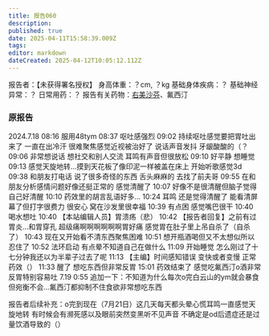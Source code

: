 ```yaml
---
title: 报告060
description: 
published: true
date: 2025-04-11T15:58:39.009Z
tags: 
editor: markdown
dateCreated: 2025-04-12T10:05:12.112Z
---
```


报告者：【未获得署名授权】
身高体重：？cm, ？kg
基础身体疾病：？
基础神经异常：？
日常用药：？
报告有关药物：[右美沙芬](/DXM/)、氟西汀

### 原报告
2024.7.18
08:16 服用48tym
08:37 呕吐感强烈
09:02 持续呕吐感觉要把胃吐出来了 一直在出冷汗 很难聚焦感觉近视被治好了 说话声音发抖 牙龈酸酸的（？
09:06 非常想说话 想社交和别人交流 耳鸣有声音但很放松
09:10 好平静 想睡觉
09:13 感觉天旋地转…摸到天花板了像印泥一样被盖在床上 开始听歌感觉3d
09:38 和朋友打电话 说了很多奇怪的东西 舌头麻麻的 去找了前夫哥
09:55 在和朋友分析感情问题好像还挺正常的 感觉清醒了
10:07 好像不是很清醒但脑子觉得自己好清醒
10:10 药效里的胡言乱语好多…
10:24 耳鸣 还是觉得清醒了 能看清屏幕了但打字很费力 很安心 窝在沙发里很幸福
10:39 有点困 感觉嘴巴很干
10:40 喝水想吐
10:40 【本站编辑人员】胃溃疡（悲）
10:42 【报告者回复】之前有过胃炎…和胃穿孔 超级痛啊啊啊啊啊啊胃好痛 感觉胃在肚子里上吊自杀了（自杀了）
10:43 现在又开始看不清东西聚焦困难
10:51 想开瓶酒喝但又不太想似所以忍住了
10:52 法环启动 有点晕不知道自己在做什么
11:09 开始睡觉 怎么刚过了十七分钟我还以为半辈子过去了呢
11:13 【主编】时间感知错误 变快或者变慢 正常药效（）
11:33 醒了 想吃东西但非常反胃
15:01 药效结束了 感觉吃氟西汀o酒非常反胃特别容易吐
7.19 0:55 追加一下：不知道为什么每次o完白云山的ym就会暴食但宛衡不会…氟西汀都抑制不住食欲非常想吃东西

报告者后续补充：o完到现在（7月21日）这几天每天都头晕心慌耳鸣一直感觉天旋地转 有时候会有濒死感以及眼前突然变黑听不见声音 不确定是od后遗症还是过量饮酒导致的（）
